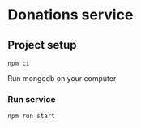 # Donations service

## Project setup

```
npm ci
```
Run mongodb on your computer

### Run service

```
npm run start
```
